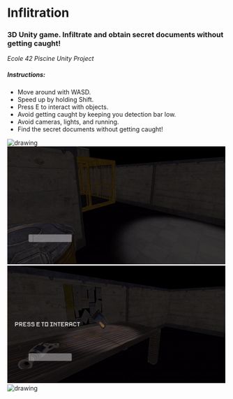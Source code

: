 # Inflitration

### 3D Unity game. Infiltrate and obtain secret documents without getting caught!
*Ecole 42 Piscine Unity Project*

##### Instructions: 

- Move around with WASD.
- Speed up by holding Shift.
- Press E to interact with objects.
- Avoid getting caught by keeping you detection bar low.
- Avoid cameras, lights, and running.
- Find the secret documents without getting caught!

<img src="https://github.com/JanWalsh91/inflitration/blob/master/media/GIF%201.gif" alt="drawing" width="500"/>

<img src="https://github.com/JanWalsh91/inflitration/blob/master/media/GIF%202.gif" alt="drawing" width="500"/>

<img src="https://github.com/JanWalsh91/inflitration/blob/master/media/GIF%203.gif" alt="drawing" width="500"/>

<img src="https://github.com/JanWalsh91/inflitration/blob/master/media/GIF%204.gif" alt="drawing" width="500"/>
